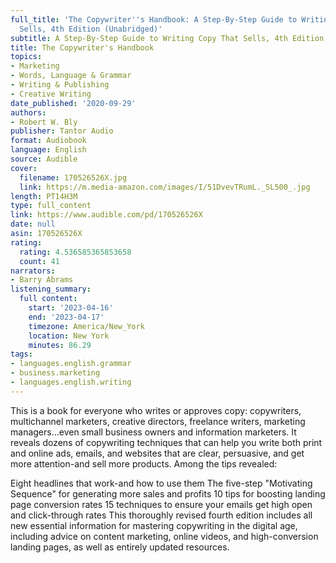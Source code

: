 ```yaml
---
full_title: 'The Copywriter''s Handbook: A Step-By-Step Guide to Writing Copy That
  Sells, 4th Edition (Unabridged)'
subtitle: A Step-By-Step Guide to Writing Copy That Sells, 4th Edition (Unabridged)
title: The Copywriter's Handbook
topics:
- Marketing
- Words, Language & Grammar
- Writing & Publishing
- Creative Writing
date_published: '2020-09-29'
authors:
- Robert W. Bly
publisher: Tantor Audio
format: Audiobook
language: English
source: Audible
cover:
  filename: 170526526X.jpg
  link: https://m.media-amazon.com/images/I/51DvevTRumL._SL500_.jpg
length: PT14H3M
type: full_content
link: https://www.audible.com/pd/170526526X
date: null
asin: 170526526X
rating:
  rating: 4.536585365853658
  count: 41
narrators:
- Barry Abrams
listening_summary:
  full content:
    start: '2023-04-16'
    end: '2023-04-17'
    timezone: America/New_York
    location: New York
    minutes: 86.29
tags:
- languages.english.grammar
- business.marketing
- languages.english.writing
---
```

This is a book for everyone who writes or approves copy: copywriters, multichannel marketers, creative directors, freelance writers, marketing managers...even small business owners and information marketers. It reveals dozens of copywriting techniques that can help you write both print and online ads, emails, and websites that are clear, persuasive, and get more attention-and sell more products. Among the tips revealed:

Eight headlines that work-and how to use them The five-step "Motivating Sequence" for generating more sales and profits 10 tips for boosting landing page conversion rates 15 techniques to ensure your emails get high open and click-through rates This thoroughly revised fourth edition includes all new essential information for mastering copywriting in the digital age, including advice on content marketing, online videos, and high-conversion landing pages, as well as entirely updated resources.


